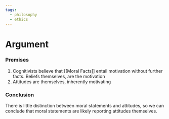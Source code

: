 ```yaml
---
tags:
  - philosophy
  - ethics
---
```

# Argument
### Premises
1. Cognitivists believe that [[Moral Facts]] entail motivation without further facts. Beliefs themselves, are the motivation
2. Attitudes are themselves, inherently motivating
### Conclusion
There is little distinction between moral statements and attitudes, so we can conclude that moral statements are likely reporting attitudes themselves.